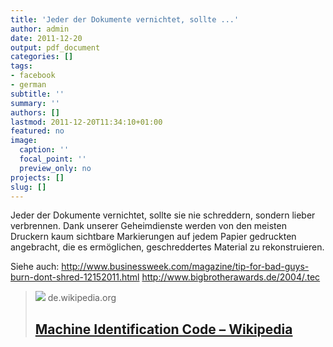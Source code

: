 ```yaml
---
title: 'Jeder der Dokumente vernichtet, sollte ...'
author: admin
date: 2011-12-20
output: pdf_document
categories: []
tags:
- facebook
- german
subtitle: ''
summary: ''
authors: []
lastmod: 2011-12-20T11:34:10+01:00
featured: no
image:
  caption: ''
  focal_point: ''
  preview_only: no
projects: []
slug: []
---
```

Jeder der Dokumente vernichtet, sollte sie nie schreddern, sondern lieber verbrennen. Dank unserer Geheimdienste werden von den meisten Druckern kaum sichtbare Markierungen auf jedem Papier gedruckten angebracht, die es ermöglichen, geschreddertes Material zu rekonstruieren.

Siehe auch:
http://www.businessweek.com/magazine/tip-for-bad-guys-burn-dont-shred-12152011.html
http://www.bigbrotherawards.de/2004/.tec
> [![](https://upload.wikimedia.org/wikipedia/commons/9/90/Printermarkrp.jpg)](http://de.wikipedia.org/wiki/Machine_Identification_Code)
> de.wikipedia.org
> ## [Machine Identification Code – Wikipedia](http://de.wikipedia.org/wiki/Machine_Identification_Code)
>

